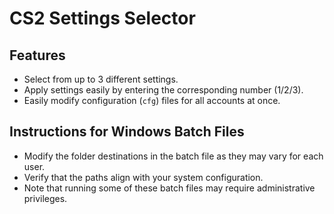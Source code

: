 # CS2 Settings Selector

## Features
- Select from up to 3 different settings.
- Apply settings easily by entering the corresponding number (1/2/3).
- Easily modify configuration (`cfg`) files for all accounts at once.

## Instructions for Windows Batch Files
- Modify the folder destinations in the batch file as they may vary for each user.
- Verify that the paths align with your system configuration.
- Note that running some of these batch files may require administrative privileges.
